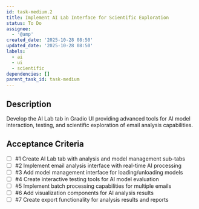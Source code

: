 ```yaml
---
id: task-medium.2
title: Implement AI Lab Interface for Scientific Exploration
status: To Do
assignee:
  - '@amp'
created_date: '2025-10-28 08:50'
updated_date: '2025-10-28 08:50'
labels:
  - ai
  - ui
  - scientific
dependencies: []
parent_task_id: task-medium
---
```


## Description

<!-- SECTION:DESCRIPTION:BEGIN -->
Develop the AI Lab tab in Gradio UI providing advanced tools for AI model interaction, testing, and scientific exploration of email analysis capabilities.
<!-- SECTION:DESCRIPTION:END -->

## Acceptance Criteria
<!-- AC:BEGIN -->
- [ ] #1 Create AI Lab tab with analysis and model management sub-tabs
- [ ] #2 Implement email analysis interface with real-time AI processing
- [ ] #3 Add model management interface for loading/unloading models
- [ ] #4 Create interactive testing tools for AI model evaluation
- [ ] #5 Implement batch processing capabilities for multiple emails
- [ ] #6 Add visualization components for AI analysis results
- [ ] #7 Create export functionality for analysis results and reports
<!-- AC:END -->
